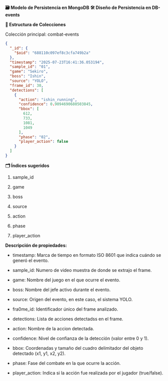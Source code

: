 **🗃️ Modelo de Persistencia en MongoDB**
**🛠️ Diseño de Persistencia en DB-events**

**📂 Estructura de Colecciones**

Colección principal: combat-events

```json
{
  "_id": {
    "$oid": "688110c097ef8c3cfa749b2a"
  },
  "timestamp": "2025-07-23T16:41:36.053194",
  "sample_id": "01",
  "game": "Sekiro",
  "boss": "Ishin",
  "source": "YOLO",
  "frame_id": 30,
  "detections": [
    {
      "action": "ishin_running",
      "confidence": 0.9094690680503845,
      "bbox": [
        612,
        733,
        1081,
        1049
      ],
      "phase": "02",
      "player_action": false
    }
  ]
}
```
**🗂️ Índices sugeridos**

1. sample_id

2. game

3. boss

4. source

5. action

6. phase

7. player_action


**Descripción de propiedades:**

* timestamp: Marca de tiempo en formato ISO 8601 que indica cuándo se generó el evento.

* sample_id: Numero de video muestra de donde se extrajo el frame.

* game: Nombre del juego en el que ocurre el evento.

* boss: Nombre del jefe activo durante el evento.

* source: Origen del evento, en este caso, el sistema YOLO.

* fra0me_id: Identificador único del frame analizado.

* detections: Lista de acciones detectadss en el frame.

*  action: Nombre de la accion detectada.
  
*  confidence: Nivel de confianza de la detección (valor entre 0 y 1).
  
*  bbox: Coordenadas y tamaño del cuadro delimitador del objeto detectado (x1, y1, x2, y2).
  
*  phase: Fase del combate en la que ocurre la acción.
  
*  player_action: Indica si la acción fue realizada por el jugador (true/false).
